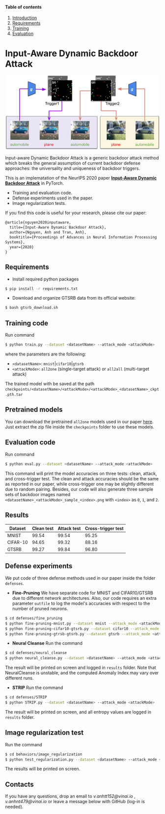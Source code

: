 
#### Table of contents
1. [Introduction](##Input-Aware-Dynamic-Backdoor-Attack)
2. [Requirements](##Requirements)
3. [Training](##Training-code)
4. [Evaluation](##Evaluation-code)

# Input-Aware Dynamic Backdoor Attack

<img src="Teaser_fig.png" width="800px"/>


Input-aware Dynamic Backdoor Attack is a generic backdoor attack method which breaks the general assumption of current backdoor defense approaches: the universality and uniqueness of backdoor triggers.  

This is an implematation of the NeurIPS 2020 paper **[Input-Aware Dynamic Backdoor Attack](https://papers.nips.cc/paper/2020/hash/234e691320c0ad5b45ee3c96d0d7b8f8-Abstract.html)** in PyTorch.

- Training and evaluation code.
- Defense experiments used in the paper.
- Image regularization tests.

If you find this code is useful for your research, please cite our paper:
```
@article{nguyen2020inputaware,
  title={Input-Aware Dynamic Backdoor Attack},
  author={Nguyen, Anh and Tran, Anh},
  booktitle={Proceedings of Advances in Neural Information Processing Systems},
  year={2020}
}
```

## Requirements
* Install required python packages

```bash
$ pip install -r requirements.txt
```
* Download and organize GTSRB data from its official website:
```bash
$ bash gtsrb_download.sh
```

## Training code
Run command
```bash
$ python train.py --dataset <datasetName> --attack_mode <attackMode>
```
where the parameters are the following:
- `<datasetName>`: `mnist`|`cifar10`|`gtsrb`
- `<attackMode>`: `all2one` (single-target attack) or `all2all` (multi-target attack)

The trained model with be saved at the path `checkpoints/<datasetName>/<attackMode>/<attackMode>_<datasetName>_ckpt.pth.tar`

## Pretrained models
You can download the pretrained `all2one` models used in our paper [here](https://drive.google.com/file/d/1b8-1Susq5vk_QXadLS9pH45F68z3FAOS/view?usp=sharing). Just extract the zip file inside the `checkpoints` folder to use these models.

## Evaluation code
Run command
```bash
$ python eval.py --dataset <datasetName> --attack_mode <attackMode>
```
This command will print the model accuracies on three tests: clean, attack, and cross-trigger test. The clean and attack accuracies should be the same as reported in our paper, while cross-trigger one may be slightly different due to random pairing.
Besides, our code will also generate three sample sets of backdoor images named `<datasetName>_<attackMode>_sample_<index>.png` with `<index>` as `0`, `1`, and `2`.

## Results
| Dataset         | Clean test  | Attack test | Cross-trigger test |
|-----------------|-------------|-------------|--------------------|
| MNIST           | 99.54       | 99.54       | 95.25              |
| CIFAR-10        | 94.65       | 99.32       | 88.16              |
| GTSRB           | 99.27       | 99.84       | 96.80              |

## Defense experiments
We put code of three defense methods used in our paper inside the folder `defenses`. 
* **Fine-Pruning**
We have separate code for MNIST and CIFAR10/GTSRB due to different network architectures. Also, our code requires an extra parameter `outfile` to log the model's accuracies with respect to the number of pruned neurons.
```bash
$ cd defenses/fine_pruning
$ python fine-pruning-mnist.py --dataset mnist --attack_mode <attackMode> --outfile mnist_<attackMode>.txt
$ python fine-pruning-cifar10-gtsrb.py --dataset cifar10 --attack_mode <attackMode> --outfile cifar10_<attackMode>.txt
$ python fine-pruning-gtrsb-gtsrb.py --dataset gtsrb --attack_mode <attackMode> --outfile gtsrb_<attackMode>.txt
```
* **Neural Cleanse**
Run the command
```bash
$ cd defenses/neural_cleanse
$ python neural_cleanse.py --dataset <datasetName> --attack_mode <attackMode>
```
The result will be printed on screen and logged in `results` folder. Note that NeuralCleanse is unstable, and the computed Anomaly Index may vary over different runs.

* **STRIP**
Run the command
```bash
$ cd defenses/STRIP
$ python STRIP.py --dataset <datasetName> --attack_mode <attackMode>

```
The result will be printed on screen, and all entropy values are logged in `results` folder.

## Image regularization test

Run the command
```bash
$ cd behaviors/image_regularization
$ python test_regularization.py --dataset <datasetName> --attack_mode <attackMode>
```
The results will be printed on screen.


## Contacts

If you have any questions, drop an email to _v.anhtt152@vinai.io_ , _v.anhnt479@vinai.io_  or leave a message below with GitHub (log-in is needed).
